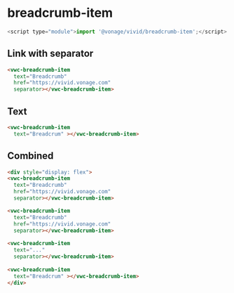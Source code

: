 # breadcrumb-item

```js
<script type="module">import '@vonage/vivid/breadcrumb-item';</script>
```

## Link with separator

```html preview
<vwc-breadcrumb-item 
  text="Breadcrumb" 
  href="https://vivid.vonage.com"
  separator></vwc-breadcrumb-item>
```

## Text

```html preview
<vwc-breadcrumb-item 
  text="Breadcrum" ></vwc-breadcrumb-item>
```

## Combined

```html preview
<div style="display: flex">
<vwc-breadcrumb-item 
  text="Breadcrumb" 
  href="https://vivid.vonage.com"
  separator></vwc-breadcrumb-item>

<vwc-breadcrumb-item 
  text="Breadcrumb" 
  href="https://vivid.vonage.com"
  separator></vwc-breadcrumb-item>
  
<vwc-breadcrumb-item 
  text="..." 
  separator></vwc-breadcrumb-item>
  
<vwc-breadcrumb-item 
  text="Breadcrum" ></vwc-breadcrumb-item>
</div>
```
